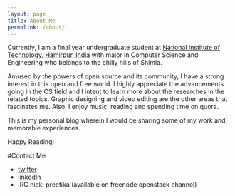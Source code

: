 ```yaml
---
layout: page
title: About Me
permalink: /about/
---
```


Currently, I am a final year undergraduate student at [National Institute of Technology, Hamirpur, India](http://www.nith.ac.in/) with major in Computer Science and Engineering who belongs to the chilly hills of Shimla.

Amused by the powers of open source and its community, I have a strong interest in this open and free world. I highly appreciate the advancements going in the CS field and I intent to learn more about the researches in the related topics. Graphic designing and video editing are the other areas that fascinates me. Also, I enjoy music, reading and spending time on quora.

This is my personal blog wherein I would be sharing some of my work and memorable experiences. 

Happy Reading!
 
 



#Contact Me


* [twitter](https://twitter.com/preetika)
* [linkedIn](https://www.linkedin.com/profile/preview?locale=en_US&trk=prof-0-sb-preview-primary-button)
* IRC nick: preetika (available on freenode openstack channel)
